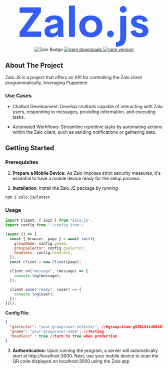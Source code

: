 
<div align="center">
<p>
</p>
<img src="data:image/svg+xml;charset=utf-8,%3Csvg%20width%3D%22411.47999267578126%22%20height%3D%22167.1786871618031%22%20viewBox%3D%220%200%20350%20142.20020790351055%22%20class%3D%22looka-1j8o68f%22%20xmlns%3D%22http%3A%2F%2Fwww.w3.org%2F2000%2Fsvg%22%3E%0A%3Cdefs%20id%3D%22SvgjsDefs5419%22%3E%3C%2Fdefs%3E%0A%3Cg%20id%3D%22SvgjsG5420%22%20featurekey%3D%22J3GnXt-0%22%20transform%3D%22matrix(5.693418771681437%2C0%2C0%2C5.693418771681437%2C-5.060308710402523%2C1.5329061415928145)%22%20fill%3D%22%23335df4%22%3E%0A%3Cpath%20d%3D%22M4.3945%2017.4121%20l6.7773%200%20l0%202.5879%20l-10.283%200%20l0%20-2.3145%20l6.6895%20-9.2188%20l-6.6797%200%20l0%20-2.5781%20l10.146%200%20l0%202.3145%20z%20M21.71875%2017.2754%20c0%201.2305%200.11719%202.0117%200.24414%202.4512%20l0%200.27344%20l-2.627%200%20l-0.22461%20-1.0938%20c-0.75195%200.9082%20-2.0508%201.2891%20-3.2227%201.2891%20c-1.582%200%20-3.125%20-0.70313%20-3.125%20-2.793%20c0%20-2.0801%201.5527%20-2.7832%203.6523%20-3.2422%20l1.6504%20-0.37109%20c0.71289%20-0.16602%200.9668%20-0.41016%200.9668%20-0.82031%20c0%20-0.98633%20-0.89844%20-1.2598%20-1.6895%20-1.2598%20c-1.0156%200%20-1.7871%200.40039%20-1.9629%201.5332%20l-2.4902%20-0.44922%20c0.41992%20-2.0801%201.9434%20-3.0273%204.6094%20-3.0273%20c2.0117%200%204.2188%200.5957%204.2188%203.623%20l0%203.8867%20z%20M16.76755%2018.291%20c1.3379%200%202.4121%20-0.88867%202.4121%20-2.8809%20l-2.3828%200.67383%20c-0.78125%200.18555%20-1.3477%200.45898%20-1.3477%201.1328%20c0%200.72266%200.5957%201.0742%201.3184%201.0742%20z%20M24.453146875%2020%20l0%20-15%20l2.8418%200%20l0%2015%20l-2.8418%200%20z%20M34.8828%2020.19531%20c-3.1934%200%20-5.498%20-1.9434%20-5.498%20-5.2246%20c0%20-3.2617%202.2852%20-5.2051%205.498%20-5.2051%20c3.2324%200%205.5078%201.9434%205.5078%205.2051%20c0%203.2813%20-2.2852%205.2246%20-5.5078%205.2246%20z%20M34.8535%2017.959%20c1.6309%200%202.7441%20-1.1914%202.7441%20-2.9883%20s-1.1133%20-2.9883%20-2.7441%20-2.9883%20c-1.5723%200%20-2.6758%201.1914%20-2.6758%202.9883%20s1.1035%202.9883%202.6758%202.9883%20z%20M44.238290625%2020.19531%20c-0.86914%200%20-1.6016%20-0.72266%20-1.6016%20-1.6016%20s0.73242%20-1.6211%201.6016%20-1.6211%20c0.88867%200%201.6211%200.74219%201.6211%201.6211%20s-0.73242%201.6016%20-1.6211%201.6016%20z%20M50.371103125%208.457%20c-0.88867%200%20-1.6309%20-0.72266%20-1.6309%20-1.6211%20c0%20-0.88867%200.74219%20-1.6113%201.6309%20-1.6113%20c0.86914%200%201.6113%200.72266%201.6113%201.6113%20c0%200.89844%20-0.74219%201.6211%20-1.6113%201.6211%20z%20M46.875003125%2024.707%20l0%20-2.1973%20c1.7383%200%202.0508%20-0.75195%202.0508%20-2.8516%20l0%20-9.6973%20l2.8516%200%20l0%209.6973%20c0%203.457%20-1.3672%205.0488%20-4.9023%205.0488%20z%20M58.2323875%2020.19531%20c-2.2559%200%20-4.0039%20-0.88867%20-4.3652%20-2.793%20l2.3535%20-0.66406%20c0.30273%201.0742%201.0645%201.4941%202.0117%201.4941%20c0.69336%200%201.4453%20-0.21484%201.4258%20-1.0059%20c-0.0097656%20-1.0449%20-1.5918%20-1.1328%20-3.1836%20-1.6992%20c-1.2012%20-0.41992%20-2.3535%20-1.0645%20-2.3535%20-2.7539%20c0%20-2.0605%201.709%20-3.0078%203.9355%20-3.0078%20c1.9531%200%203.584%200.74219%203.9746%202.6563%20l-2.1777%200.48828%20c-0.30273%20-0.9375%20-0.9668%20-1.2695%20-1.7871%20-1.2695%20c-0.74219%200%20-1.377%200.26367%20-1.377%200.88867%20c0%200.79102%201.1621%200.94727%202.4219%201.2891%20c1.5527%200.41992%203.252%201.0938%203.252%203.2422%20c0%202.3047%20-1.9629%203.1348%20-4.1309%203.1348%20z%22%3E%3C%2Fpath%3E%0A%3C%2Fg%3E%0A%3C%2Fsvg%3E" alt="Zalo">
<a>

<img src="https://img.shields.io/badge/Zalo-Join-5bc0de?style=for-the-badge)" alt="Zalo Badge">
</a>
<a href="https://www.npmjs.com/package/zalojs">
  <img src="https://img.shields.io/npm/dt/zalojs?style=for-the-badge)" alt="npm downloads">
</a>
<a href="https://www.npmjs.com/package/zalojs">
  <img src="https://img.shields.io/npm/v/zalojs?style=for-the-badge)" alt="npm version">
</a>

</div>

<!-- ABOUT THE PROJECT -->
## About The Project
Zalo.JS is a project that offers an API for controlling the Zalo client programmatically, leveraging Puppeteer.

<!-- GETTING STARTED -->
### Use Cases
- Chatbot Development: Develop chatbots capable of interacting with Zalo users, responding to messages, providing information, and executing tasks.

- Automated Workflows: Streamline repetitive tasks by automating actions within the Zalo client, such as sending notifications or gathering data.

## Getting Started

### Prerequisites

1. **Prepare a Mobile Device:** As Zalo imposes strict security measures, it's essential to have a mobile device ready for the setup process.

2. **Installation:** Install the Zalo.JS package by running 
  ```sh
  npm i zalo.js@latest
  ```

<!-- USAGE EXAMPLES -->
### Usage

```js
import Client, { init } from "zalo.js";
import config from "./config.json";

(async () => {
  const { browser, page } = await init({
    groupName: config.gname,
    groupSelector: config.gselector,
    headless: config.headless,
  });
  const client = new Client(page);

  client.on("message", (message) => {
    console.log(message);
  });

  client.once("ready", (user) => {
    console.log(user);
  });
})();
```
**Config File:**
```json
{
  "gselector": "your-group/user-selector", //#group-item-g5701541405487732670
  "gname": "your-group/user-name", //Testing
  "headless" : true //turn to true when production
}
```

3. **Authentication:** Upon running the program, a server will automatically start at http://localhost:3000. Next, use your mobile device to scan the QR code displayed on localhost:3000 using the Zalo app
